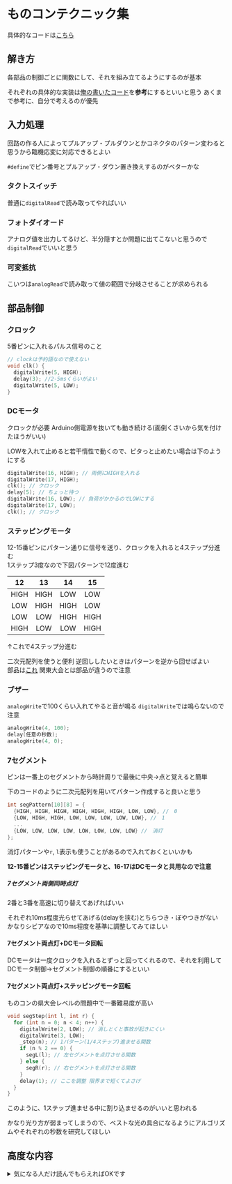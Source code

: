 # ものコンテクニック集

具体的なコードは[こちら](https://github.com/jinnosukeKato/Monokon-Template/blob/master/monokon_template.ino)

## 解き方

各部品の制御ごとに関数にして、それを組み立てるようにするのが基本

それぞれの具体的な実装は[俺の書いたコード](https://github.com/jinnosukeKato/Monokon-Template/blob/master/monokon_template.ino)を**参考**にするといいと思う
あくまで参考に、自分で考えるのが優先

## 入力処理

回路の作る人によってプルアップ・プルダウンとかコネクタのパターン変わると思うから臨機応変に対応できるとよい

`#define`でピン番号とプルアップ・ダウン置き換えするのがベターかな

### タクトスイッチ

普通に`digitalRead`で読み取ってやればいい

### フォトダイオード

アナログ値を出力してるけど、半分隠すとか問題に出てこないと思うので`digitalRead`でいいと思う

### 可変抵抗

こいつは`analogRead`で読み取って値の範囲で分岐させることが求められる

## 部品制御

### クロック

5番ピンに入れるパルス信号のこと

```c++
// clockは予約語なので使えない
void clk() {
  digitalWrite(5, HIGH);
  delay(3); //2-5msくらいがよい
  digitalWrite(5, LOW);
}
```

### DCモータ

クロックが必要
Arduino側電源を抜いても動き続ける(面倒くさいから気を付けたほうがいい)

LOWを入れて止めると若干惰性で動くので、ピタっと止めたい場合は下のようにする

```c++
digitalWrite(16, HIGH); // 両側にHIGHを入れる
digitalWrite(17, HIGH);
clk(); // クロック
delay(5); // ちょっと待つ
digitalWrite(16, LOW); // 負荷がかかるのでLOWにする
digitalWrite(17, LOW);
clk(); // クロック
```

### ステッピングモータ

12-15番ピンにパターン通りに信号を送り、クロックを入れると4ステップ分進む  
1ステップ3度なので下図パターンで12度進む

| 12   | 13   | 14   | 15   | 
| :--: | :--: | :--: | :--: | 
| HIGH | HIGH | LOW  | LOW  | 
| LOW  | HIGH | HIGH | LOW  | 
| LOW  | LOW  | HIGH | HIGH | 
| HIGH | LOW  | LOW  | HIGH | 

↑これで4ステップ分進む

二次元配列を使うと便利
逆回ししたいときはパターンを逆から回せばよい  
部品は[これ](https://akizukidenshi.com/catalog/g/gP-11839/) 
関東大会とは部品が違うので注意

### ブザー

`analogWrite`で100くらい入れてやると音が鳴る `digitalWrite`では鳴らないので注意

```c++
analogWrite(4, 100);
delay(任意の秒数);
analogWrite(4, 0);
```

### 7セグメント

ピンは一番上のセグメントから時計周りで最後に中央→点と覚えると簡単

下のコードのように二次元配列を用いてパターン作成すると良いと思う

```c++
int segPattern[10][8] = {
  {HIGH, HIGH, HIGH, HIGH, HIGH, HIGH, LOW, LOW}, //　0
  {LOW, HIGH, HIGH, LOW, LOW, LOW, LOW, LOW}, //　1
  ...
  {LOW, LOW, LOW, LOW, LOW, LOW, LOW, LOW} //　消灯
};
```

消灯パターンや`r`, `l`表示も使うことがあるので入れておくといいかも

**12-15番ピンはステッピングモータと、16-17はDCモータと共用なので注意**

##### 7セグメント両側同時点灯

2番と3番を高速に切り替えてあげればいい

それぞれ10ms程度光らせてあげる(delayを挟む)とちらつき・ぼやつきがない  
かなりシビアなので10ms程度を基準に調整してみてほしい

#### 7セグメント両点灯+DCモータ回転

DCモータは一度クロックを入れるとずっと回ってくれるので、それを利用してDCモータ制御→セグメント制御の順番にするといい

#### 7セグメント両点灯+ステッピングモータ回転

ものコンの県大会レベルの問題中で一番難易度が高い

```c++
void segStep(int l, int r) {
  for (int n = 0; n < 4; n++) {
    digitalWrite(2, LOW); // 消しとくと事故が起きにくい
    digitalWrite(3, LOW);
    _step(n); // 1パターン(1/4ステップ)進ませる関数
    if (n % 2 == 0) {
      segL(l); // 左セグメントを点灯させる関数
    } else {
      segR(r); // 右セグメントを点灯させる関数
    }
    delay(1); // ここを調整 限界まで短くてよさげ
  }
}
```

このように、1ステップ進ませる中に割り込ませるのがいいと思われる

かなり光り方が弱まってしまうので、ベストな光の具合になるようにアルゴリズムやそれぞれの秒数を研究してほしい

## 高度な内容

<details>
<summary>気になる人だけ読んでもらえればOKです</summary>
ここから下は将来誰かがやってくれると面白いと思う内容

全然直接的には関係ないです 読み飛ばしてくれてOK

### IDEの選択

Arduino IDEを使うのが標準だけど、 Jetbrains の [CLion](https://www.jetbrains.com/ja-jp/clion/) などの強力なIDE使えばめちゃくちゃ楽できそう

ちなみに Jetbrains の IDE は学生ならすべて無料なので強くお勧めする

### 言語仕様

俺はC系に詳しくないので間違ってたらごめんなさい

Cに準拠していると思われがちなArduino言語だけど、実はC++11が標準なのでfor-eachが普通に使える  
正確には`avr-g++`でAVR向けに[クロスコンパイルしている](https://garretlab.web.fc2.com/arduino/introduction/compile_process/)  
なので設定ファイルいじったりコンパイラ差し替えればC++17とかも行けたはず  
詳しくは Arduino forum とかを漁ると[出てくる](https://forum.arduino.cc/t/arduino-and-c-17-avr-gcc-8-x/545021/2)かも

そもそもAVR向けにコンパイルできればいいので、今Bunで話題のZig([成功してる](https://zenn.dev/k_abe/articles/1dc65f8345d908))とか最近でたCarbon(C++互換らしい)とか特に[Rust](https://book.avr-rust.com/)でやったら誰も採点できないみたいな風になりそうで面白いから誰かやってくれ  
ゴリゴリのC++とか高度なCとかでやっても普通に採点できるのかみたいなところはあるけどね

### そもそも

ルール読めばわかるけど、Arduino使わなくてもいいというか、ラズパイとかも想定していそうではある

となると、言語の幅はめちゃくちゃ広がると思われる(PythonとかJava, KotlinとかなんならJSとかでもできるのかな)

ぜひとも将来の後輩にそういうことやってくれる奴がいることを期待してます
</details>
